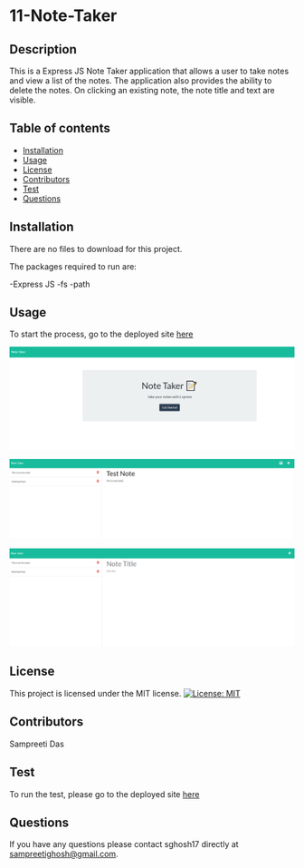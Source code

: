 # 11-Note-Taker

## Description

This is a Express JS Note Taker application that allows a user to take notes and view a list of the notes. The application also provides the ability to delete the notes. On clicking an existing note, the note title and text are visible.

## Table of contents

- [Installation](#installation)
- [Usage](#usage)
- [License](#license)
- [Contributors](#contributors)
- [Test](#test)
- [Questions](#questions)

## Installation

There are no files to download for this project.

The packages required to run are:

-Express JS
-fs
-path

## Usage

To start the process, go to the deployed site [here](https://sghosh17-11-note-taker.herokuapp.com/)

![Note Taker Landing Page](public/assets/images/note-taker-landing-page.PNG)

![Note Taker Add Note Page](public/assets/images/note-taker-add-note.PNG)

![Note Taker Notes List Page](public/assets/images/note-taker-notes-list.PNG)

## License

This project is licensed under the MIT license.
[![License: MIT](https://img.shields.io/badge/License-MIT-yellow.svg)](https://opensource.org/licenses/MIT)

## Contributors

Sampreeti Das

## Test

To run the test, please go to the deployed site [here](https://sghosh17-11-note-taker.herokuapp.com/)

## Questions

If you have any questions please contact sghosh17 directly at sampreetighosh@gmail.com.
